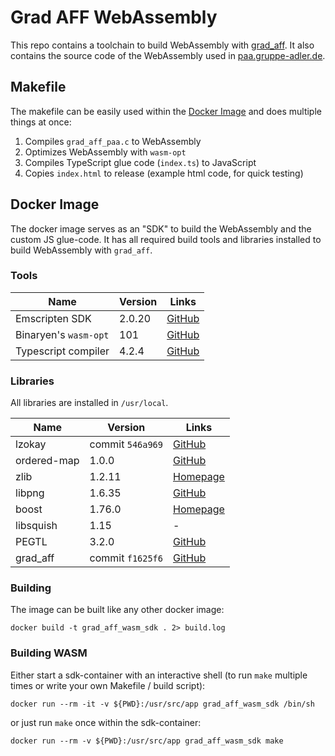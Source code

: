 # Grad AFF WebAssembly
This repo contains a toolchain to build WebAssembly with [grad_aff](https://github.com/gruppe-adler/grad_aff). It also contains the source code of the WebAssembly used in [paa.gruppe-adler.de](https://github.com/gruppe-adler/paa.gruppe-adler.de).

## Makefile
The makefile can be easily used within the [Docker Image](#docker-image) and does multiple things at once:
1. Compiles `grad_aff_paa.c` to WebAssembly
2. Optimizes WebAssembly with `wasm-opt`
3. Compiles TypeScript glue code (`index.ts`) to JavaScript
4. Copies `index.html` to release (example html code, for quick testing)

## Docker Image
The docker image serves as an "SDK" to build the WebAssembly and the custom JS glue-code. It has all required build tools and libraries installed to build WebAssembly with `grad_aff`.

### Tools
| Name          |   Version   |     Links     |
| ------------- | ----------- | ------------- |
| Emscripten SDK     | 2.0.20 | [GitHub](https://github.com/emscripten-core/emsdk)
| Binaryen's `wasm-opt` | 101 | [GitHub](https://github.com/WebAssembly/binaryen)
| Typescript compiler | 4.2.4 | [GitHub](https://github.com/Microsoft/TypeScript)

### Libraries
All libraries are installed in `/usr/local`.

| Name          |   Version   |     Links     |
| ------------- | ----------- | ------------- |
| lzokay | commit `546a969` | [GitHub](https://github.com/jackoalan/lzokay)
| ordered-map | 1.0.0 | [GitHub](https://github.com/Tessil/ordered-map)
| zlib | 1.2.11 | [Homepage](http://www.zlib.net)
| libpng | 1.6.35 | [GitHub](https://github.com/glennrp/libpng)
| boost | 1.76.0 | [Homepage](https://www.boost.org/)
| libsquish | 1.15 | -
| PEGTL | 3.2.0 | [GitHub](https://github.com/taocpp/PEGTL)
| grad_aff | commit `f1625f6` | [GitHub](https://github.com/gruppe-adler/grad_aff)

### Building
The image can be built like any other docker image:
```
docker build -t grad_aff_wasm_sdk . 2> build.log
```

### Building WASM
Either start a sdk-container with an interactive shell (to run `make` multiple times or write your own Makefile / build script):
```
docker run --rm -it -v ${PWD}:/usr/src/app grad_aff_wasm_sdk /bin/sh
```
or just run `make` once within the sdk-container:
```
docker run --rm -v ${PWD}:/usr/src/app grad_aff_wasm_sdk make
```
